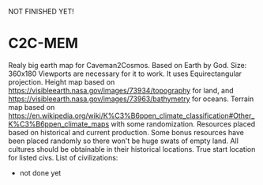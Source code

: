 NOT FINISHED YET!
# C2C-MEM
Realy big earth map for Caveman2Cosmos.
Based on Earth by God.
Size: 360x180
Viewports are necessary for it to work.
It uses Equirectangular projection.
Height map based on https://visibleearth.nasa.gov/images/73934/topography for land, and https://visibleearth.nasa.gov/images/73963/bathymetry for oceans.
Terrain map based on https://en.wikipedia.org/wiki/K%C3%B6ppen_climate_classification#Other_K%C3%B6ppen_climate_maps with some randomization.
Resources placed based on historical and current production. Some bonus resources have been placed randomly so there won't be huge swats of empty land. 
All cultures should be obtainable in their historical locations.
True start location for listed civs.
List of civilizations:
- not done yet
